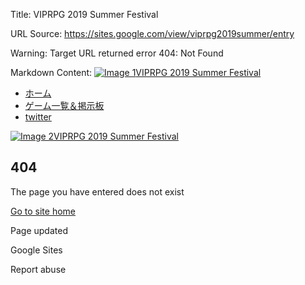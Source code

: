 Title: VIPRPG 2019 Summer Festival

URL Source: https://sites.google.com/view/viprpg2019summer/entry

Warning: Target URL returned error 404: Not Found

Markdown Content:
[![Image 1](https://lh3.googleusercontent.com/sitesv/AICyYda-MaKFiDI6OYu-yYHfC0y7-0j1TcvFoviEb0rBgYXjO83g9aKMhldVkjKtcFhsW5DsFgtdc4eegjHSLH0aM6MtoLsl30ar2l80l59p_xBc-ckLAUp9Je5rFPeKUtQgtJYtbN1IhZaUTrqU0ElnfKuZhGRJ-t0jr5E=w16383)](https://sites.google.com/view/viprpg2019summer/Home)[VIPRPG 2019 Summer Festival](https://sites.google.com/view/viprpg2019summer/Home)
*   [ホーム](https://sites.google.com/view/viprpg2019summer/Home) 
*   [ゲーム一覧＆掲示板](https://script.google.com/macros/s/AKfycbxUhsUdhTG6F844hBnioDdGacKRTip815r48sgbP-pPUhoXuPsK/exec?game=0&list=true) 
*   [twitter](https://www.google.com/url?q=https%3A%2F%2Ftwitter.com%2Fviprpg2017_kh&sa=D&sntz=1&usg=AOvVaw3MLhaKJpmo3_1StklmCvRu) 

[![Image 2](https://lh3.googleusercontent.com/sitesv/AICyYda-MaKFiDI6OYu-yYHfC0y7-0j1TcvFoviEb0rBgYXjO83g9aKMhldVkjKtcFhsW5DsFgtdc4eegjHSLH0aM6MtoLsl30ar2l80l59p_xBc-ckLAUp9Je5rFPeKUtQgtJYtbN1IhZaUTrqU0ElnfKuZhGRJ-t0jr5E=w16383)VIPRPG 2019 Summer Festival](https://sites.google.com/view/viprpg2019summer/Home)

404
---

The page you have entered does not exist

[Go to site home](https://sites.google.com/view/viprpg2019summer/Home)

Page updated

Google Sites

Report abuse

